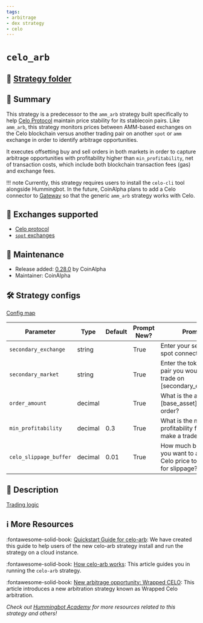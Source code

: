 ```yaml
---
tags:
- arbitrage
- dex strategy
- celo
---
```


# `celo_arb`


## 📁 [Strategy folder](https://github.com/hummingbot/hummingbot/tree/master/hummingbot/strategy/celo_arb)

## 📝 Summary

This strategy is a predecessor to the `amm_arb` strategy built specifically to help [Celo Protocol](https://celo.org/) maintain price stability for its stablecoin pairs. Like `amm_arb`, this strategy monitors prices between AMM-based exchanges on the Celo blockchain versus another trading pair on another `spot` or `amm` exchange in order to identify arbitrage opportunities. 

It executes offsetting buy and sell orders in both markets in order to capture arbitrage opportunities with profitability higher than `min_profitability`, net of transaction costs, which include both blockchain transaction fees (gas) and exchange fees.

!!! note
    Currently, this strategy requires users to install the `celo-cli` tool alongside Hummingbot. In the future, CoinAlpha plans to add a Celo connector to [Gateway](/gateway) so that the generic `amm_arb` strategy works with Celo.

## 🏦 Exchanges supported

* [Celo protocol](/protocols/celo)
* [`spot` exchanges](/exchanges/#spot)

## 👷 Maintenance

* Release added: [0.28.0](/release-notes/0.28.0/) by CoinAlpha
* Maintainer: CoinAlpha

## 🛠️ Strategy configs

[Config map](https://github.com/hummingbot/hummingbot/blob/master/hummingbot/strategy/celo_arb/celo_arb_config_map.py)

| Parameter                    | Type        | Default     | Prompt New? | Prompt                                                 |
|------------------------------|-------------|-------------|-------------|--------------------------------------------------------|
| `secondary_exchange` | string | | True | Enter your secondary spot connector |
| `secondary_market` | string | | True | Enter the token trading pair you would like to trade on [secondary_exchange] |
| `order_amount` | decimal | | True | What is the amount of [base_asset] per order? |
| `min_profitability` | decimal | 0.3 | True | What is the minimum profitability for you to make a trade? |
| `celo_slippage_buffer` | decimal | 0.01 | True | How much buffer do you want to add to the Celo price to account for slippage? |

## 📓 Description

[Trading logic](https://github.com/hummingbot/hummingbot/blob/master/hummingbot/strategy/celo_arb/celo_arb.pyx)

## ℹ️ More Resources

:fontawesome-solid-book: [Quickstart Guide for celo-arb](https://hummingbot.io/en/academy/celo-arb/?_ga=2.247744654.866973443.1649059002-567388704.1647856298): We have created this guide to help users of the new celo-arb strategy install and run the strategy on a cloud instance.

:fontawesome-solid-book: [How celo-arb works](https://hummingbot.io/en/blog/2020-06-celo-arbitrage): This article guides you in running the `celo-arb` strategy.

:fontawesome-solid-book: [New arbitrage opportunity: Wrapped CELO](https://hummingbot.io/en/blog/2020-12-wrapped-celo-uniswap-arbitrage): This article introduces a new arbitration strategy known as Wrapped Celo arbitration.

*Check out [Hummingbot Academy](https://hummingbot.io/en/academy) for more resources related to this strategy and others!*
